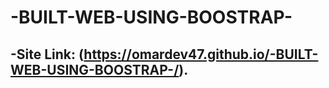 # -BUILT-WEB-USING-BOOSTRAP-
## -Site Link: (https://omardev47.github.io/-BUILT-WEB-USING-BOOSTRAP-/).

